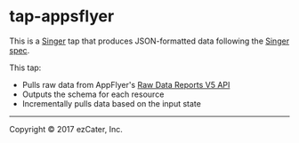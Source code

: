 # tap-appsflyer

This is a [Singer](https://singer.io) tap that produces JSON-formatted 
data following the [Singer spec](https://github.com/singer-io/getting-started/blob/master/SPEC.md).

This tap:
- Pulls raw data from AppFlyer's [Raw Data Reports V5 API](https://support.appsflyer.com/hc/en-us/articles/208387843-Raw-Data-Reports-V5-)
- Outputs the schema for each resource
- Incrementally pulls data based on the input state

---

Copyright &copy; 2017 ezCater, Inc.